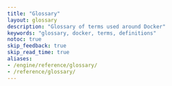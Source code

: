 ```yaml
---
title: "Glossary"
layout: glossary
description: "Glossary of terms used around Docker"
keywords: "glossary, docker, terms, definitions"
notoc: true
skip_feedback: true
skip_read_time: true
aliases:
- /engine/reference/glossary/
- /reference/glossary/
---
```

